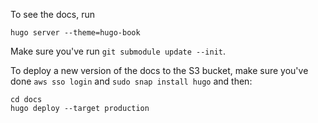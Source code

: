 To see the docs, run
```shell
hugo server --theme=hugo-book
```
Make sure you've run `git submodule update --init`.

To deploy a new version of the docs to the S3 bucket, make sure you've done `aws
sso login` and `sudo snap install hugo` and then:
```shell
cd docs
hugo deploy --target production
```
